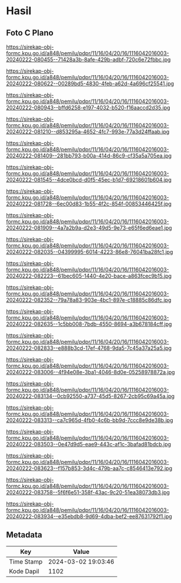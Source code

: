 # Hasil

## Foto C Plano

https://sirekap-obj-formc.kpu.go.id/a848/pemilu/pdpr/11/16/04/20/16/1116042016003-20240222-080455--71428a3b-8afe-429b-adbf-720c6e72fbbc.jpg

https://sirekap-obj-formc.kpu.go.id/a848/pemilu/pdpr/11/16/04/20/16/1116042016003-20240222-080622--00289bd5-4830-4feb-a62d-4a696cf25541.jpg

https://sirekap-obj-formc.kpu.go.id/a848/pemilu/pdpr/11/16/04/20/16/1116042016003-20240222-080943--bffd6258-e197-4032-b520-f16aaccd2d35.jpg

https://sirekap-obj-formc.kpu.go.id/a848/pemilu/pdpr/11/16/04/20/16/1116042016003-20240222-081210--d853295a-4652-4fc7-993e-77a3d24ffaab.jpg

https://sirekap-obj-formc.kpu.go.id/a848/pemilu/pdpr/11/16/04/20/16/1116042016003-20240222-081409--281bb793-b00a-414d-86c9-cf35a5a705ea.jpg

https://sirekap-obj-formc.kpu.go.id/a848/pemilu/pdpr/11/16/04/20/16/1116042016003-20240222-081545--4dce0bcd-d0f5-45ec-b1d7-69218601b604.jpg

https://sirekap-obj-formc.kpu.go.id/a848/pemilu/pdpr/11/16/04/20/16/1116042016003-20240222-081728--6ec00d83-1b55-4f2c-854f-00853446425f.jpg

https://sirekap-obj-formc.kpu.go.id/a848/pemilu/pdpr/11/16/04/20/16/1116042016003-20240222-081909--4a7a2b9a-d2e3-49d5-9e73-e65f6ed6eae1.jpg

https://sirekap-obj-formc.kpu.go.id/a848/pemilu/pdpr/11/16/04/20/16/1116042016003-20240222-082035--04399995-6014-4223-86e8-76041ba28fc1.jpg

https://sirekap-obj-formc.kpu.go.id/a848/pemilu/pdpr/11/16/04/20/16/1116042016003-20240222-082223--61bec605-1440-4e20-bace-a863fcec9b15.jpg

https://sirekap-obj-formc.kpu.go.id/a848/pemilu/pdpr/11/16/04/20/16/1116042016003-20240222-082352--79a78a83-903e-4bc1-897e-c18885c86dfc.jpg

https://sirekap-obj-formc.kpu.go.id/a848/pemilu/pdpr/11/16/04/20/16/1116042016003-20240222-082635--1c5bb008-7bdb-4550-8694-a3b678184cff.jpg

https://sirekap-obj-formc.kpu.go.id/a848/pemilu/pdpr/11/16/04/20/16/1116042016003-20240222-082833--e888b3cd-17ef-4768-9da5-7c45a37a25a5.jpg

https://sirekap-obj-formc.kpu.go.id/a848/pemilu/pdpr/11/16/04/20/16/1116042016003-20240222-083006--4f94e08e-3ba1-4046-8d0e-05258978872a.jpg

https://sirekap-obj-formc.kpu.go.id/a848/pemilu/pdpr/11/16/04/20/16/1116042016003-20240222-083134--0cb92550-a737-45d5-8267-2cb95c69a45a.jpg

https://sirekap-obj-formc.kpu.go.id/a848/pemilu/pdpr/11/16/04/20/16/1116042016003-20240222-083313--ca7c965d-4fb0-4c6b-bb9d-7ccc8e9de38b.jpg

https://sirekap-obj-formc.kpu.go.id/a848/pemilu/pdpr/11/16/04/20/16/1116042016003-20240222-083503--0e47d9d5-eae9-443c-af1c-3bafad81bdcb.jpg

https://sirekap-obj-formc.kpu.go.id/a848/pemilu/pdpr/11/16/04/20/16/1116042016003-20240222-083623--f157b853-3d4c-479b-aa7c-c8546413e792.jpg

https://sirekap-obj-formc.kpu.go.id/a848/pemilu/pdpr/11/16/04/20/16/1116042016003-20240222-083758--5f6f6e51-358f-43ac-9c20-51ea38073db3.jpg

https://sirekap-obj-formc.kpu.go.id/a848/pemilu/pdpr/11/16/04/20/16/1116042016003-20240222-083934--e35ebdb8-9d69-4dba-bef2-ee87631792f1.jpg


## Metadata

| Key        | Value               |
| ---------- | ------------------- |
| Time Stamp | 2024-03-02 19:03:46 |
| Kode Dapil | 1102                |



